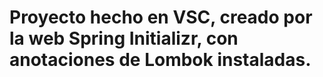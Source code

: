 # Proyecto hecho en VSC, creado por la web Spring Initializr, con anotaciones de Lombok instaladas.
